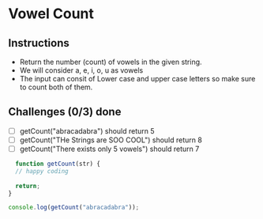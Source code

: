 # Vowel Count

## Instructions
- Return the number (count) of vowels in the given string.
- We will consider a, e, i, o, u as vowels
- The input can consit of Lower case and upper case letters so make sure to count both of them.

## Challenges (0/3) done
- [ ] getCount("abracadabra") should return 5
- [ ] getCount("THe Strings are SOO COOL") should return 8
- [ ] getCount("There exists only 5 vowels") should return 7

```js
  function getCount(str) {
  // happy coding
  
  return;
}

console.log(getCount("abracadabra"));
```
